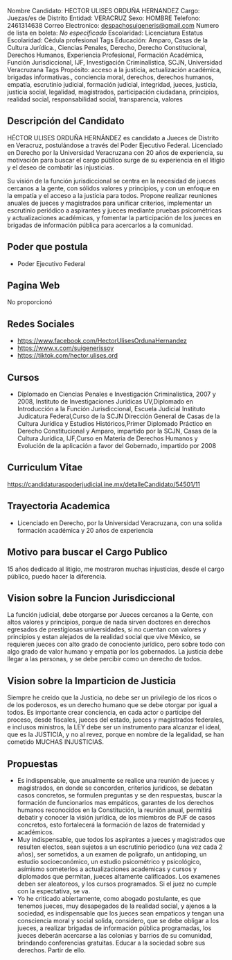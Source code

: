 Nombre Candidato: HECTOR ULISES ORDUÑA HERNANDEZ
Cargo: Juezas/es de Distrito
Entidad: VERACRUZ
Sexo: HOMBRE
Telefono: 2461314638
Correo Electronico: despachosuigeneris@gmail.com
Numero de lista en boleta: *No especificado*
Escolaridad: Licenciatura
Estatus Escolaridad: Cédula profesional
Tags Educación: Amparo, Casas de la Cultura Jurídica., Ciencias Penales, Derecho, Derecho Constitucional, Derechos Humanos, Experiencia Profesional, Formación Académica, Función Jurisdiccional, IJF, Investigación Criminalística, SCJN, Universidad Veracruzana
Tags Propósito: acceso a la justicia, actualización académica, brigadas informativas., conciencia moral, derechos, derechos humanos, empatía, escrutinio judicial, formación judicial, integridad, jueces, justicia, justicia social, legalidad, magistrados, participación ciudadana, principios, realidad social, responsabilidad social, transparencia, valores


## Descripción del Candidato 

HÉCTOR ULISES ORDUÑA HERNÁNDEZ es candidato a Jueces de Distrito en Veracruz, postulándose a través del Poder Ejecutivo Federal. Licenciado en Derecho por la Universidad Veracruzana con 20 años de experiencia, su motivación para buscar el cargo público surge de su experiencia en el litigio y el deseo de combatir las injusticias.

Su visión de la función jurisdiccional se centra en la necesidad de jueces cercanos a la gente, con sólidos valores y principios, y con un enfoque en la empatía y el acceso a la justicia para todos.  Propone realizar reuniones anuales de jueces y magistrados para unificar criterios, implementar un escrutinio periódico a aspirantes y jueces mediante pruebas psicométricas y actualizaciones académicas, y fomentar la participación de los jueces en brigadas de información pública para acercarlos a la comunidad.


## Poder que postula

- Poder Ejecutivo Federal


## Pagina Web

No proporcionó


## Redes Sociales

- https://www.facebook.com/HectorUlisesOrdunaHernandez
- https://www.x.com/suigenerissoy
- https://tiktok.com/hector.ulises.ord


## Cursos

- Diplomado en Ciencias Penales e Investigación Criminalistica, 2007 y 2008, Instituto de Investigaciones Juridicas UV,Diplomado en Introducción a la Función Jurisdiccional,  Escuela Judicial Instituto Judicatura Federal,Curso  de la  SCJN Dirección General de Casas de la Cultura Jurídica y Estudios Históricos,Primer Diplomado Práctico en Derecho Constitucional y Amparo, impartido por la SCJN, Casas de la Cultura Jurídica, IJF,Curso en Materia de Derechos Humanos y Evolución de la aplicación a favor del Gobernado, impartido por    2008


## Curriculum Vitae

https://candidaturaspoderjudicial.ine.mx/detalleCandidato/54501/11


## Trayectoria Academica

- Licenciado en Derecho, por la Universidad Veracruzana, con una solida formación académica y 20 años de experiencia


## Motivo para buscar el Cargo Publico

15 años dedicado al litigio, me mostraron muchas injusticias, desde el cargo público, puedo hacer la diferencia.


## Vision sobre la Funcion Jurisdiccional

La función judicial, debe otorgarse por Jueces cercanos a la Gente, con altos valores y principios, porque de nada sirven doctores en derechos egresados de prestigiosas universidades, si no cuentan con valores y principios y estan alejados de la realidad social que vive México, se requieren jueces con alto grado de conociento jurídico, pero sobre todo con algo grado de valor humano y empatía por los gobernados. La justicia debe llegar a las personas, y se debe percibir como un derecho de todos.


## Vision sobre la Imparticion de Justicia

Siempre he creido que la Justicia, no debe ser un privilegio de los ricos o de los poderosos, es un derecho humano que se debe otorgar por igual a todos. Es importante crear conciencia, en cada actor o participe del proceso, desde fiscales, jueces del estado, jueces y magistrados federales, e inclusos ministros, la LEY debe ser un instrumento para alcanzar el ideal, que es la JUSTICIA, y no al revez, porque en nombre de la legalidad, se han cometido MUCHAS INJUSTICIAS.


## Propuestas

- Es indispensable, que anualmente se realice una reunión de jueces y magistrados, en donde se concorden, criterios juridicos, se debatan casos concretos, se formulen preguntas y se den respuestas, buscar la formación de funcionarios mas empáticos, garantes de los derechos humanos reconocidos en la Constitución, la reunión anual, permitirá debatir y conocer la visión jurídica, de los miembros de PJF de casos concretos, esto fortalecerá la formación de lazos de fraternidad y académicos.
- Muy indispensable, que todos los aspirantes a jueces y magistrados que resulten electos, sean sujetos a un escrutinio periodico (una vez cada 2 años), ser sometidos, a un examen de poligrafo, un antidoping, un estudio socioeconómico, un estudio psicométrico y psicológico, asímismo someterlos a actualizaciones academicas y cursos y diplomados que permitan, jueces altamente calificados. Los examenes deben ser aleatoreos, y los cursos programados. Si el juez no cumple con la espectativa, se va.
- Yo he criticado abiertamente, como abogado postulante, es que tenemos jueces, muy desapegados de la realidad social, y ajenos a la sociedad, es indispensable que los jueces sean empaticos y tengan una consciencia moral y social solida, considero, que se debe obligar a los jueces, a realizar brigadas de información pública programadas, los jueces deberán acercarse a las colonias y barrios de su comunidad, brindando conferencias gratuitas. Educar a la sociedad sobre sus derechos. Partir de ello.

